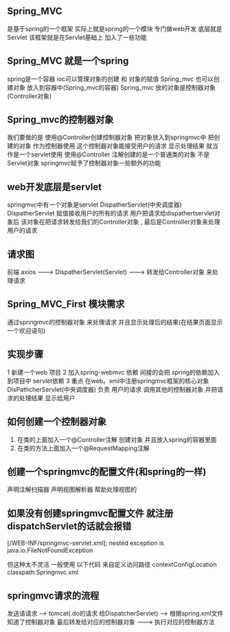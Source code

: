 ## Spring_MVC
 是基于spring的一个框架 实际上就是spring的一个模块 专门做web开发
 底层就是Servlet 该框架就是在Servlet基础上 加入了一些功能
 
## Spring_MVC 就是一个spring
spring是一个容器 ioc可以管理对象的创建 和 对象的赋值
Spring_mvc 也可以创建对象 放入到容器中(Spring_mvc的容器)
Spring_mvc 放的对象是控制器对象(Controller对象)

## Spring_mvc的控制器对象
我们要做的是 使用@Controller创建控制器对象 把对象放入到springmvc中 把创建的对象 作为控制器使用
这个控制器对象能接受用户的请求 显示处理结果 就当作是一个servlet使用
使用@Controller 注解创建的是一个普通类的对象 不是Servlet对象 springmvc赋予了控制器对象一些额外的功能


## web开发底层是servlet
 springmvc中有一个对象是servlet DispatherServlet(中央调度器)
 DispatherServlet 赋值接收用户的所有的请求 用户把请求给dispathertservlet对象后 该对象在把请求转发给我们的Controller对象
 , 最后是Controller对象来处理用户的请求

## 请求图
前端 axios ---> DispatherServlet(Servlet) ---> 转发给Controller对象 来处理请求


## Spring_MVC_First 模块需求
 通过springmvc的控制器对象 来处理请求 并且显示处理后的结果(在结果页面显示一个欢迎语句)
## 实现步骤
1 新建一个web 项目
2 加入spring-webmvc 依赖 间接的会把 spring的依赖加入到项目中
 servlet依赖
3 重点 在web。xml中注册springmvc框架的核心对象 DisPathcherServlet(中央调度器)
  负责 用户的请求 调用其他的控制器对象 并把请求的处理结果 显示给用户

## 如何创建一个控制器对象 
 1) 在类的上面加入一个@Controller注解 创建对象 并且放入spring的容器里面
 2) 在类的方法上面加入一个@RequestMapping注解
## 创建一个springmvc的配置文件(和spring的一样)
 <component-scan/>  声明注解扫描器
  声明视图解析器 帮助处理视图的

## 如果没有创建springmvc配置文件 就注册 dispatchServlet的话就会报错
[/WEB-INF/springmvc-servlet.xml]; nested exception is java.io.FileNotFoundException

但这种太不灵活 一般使用 以下代码 来自定义访问路径
<init-param> 
   <param-name>contextConfigLocation</param-name>
   <param-value>classpath:Springmvc.xml</param-value>
</init-param>
 

## springmvc请求的流程
 发送请请求 --> tomcat(.do的请求 给DispatcherServlet) --> 根据spring.xml文件 知道了控制器对象
最后转发给对应的控制器对象 ---> 执行对应的控制器方法

 

